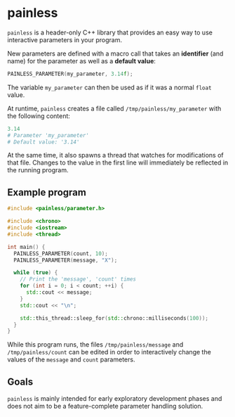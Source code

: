 # painless

`painless` is a header-only C++ library that provides an easy way to use interactive parameters in
your program.

New parameters are defined with a macro call that takes an **identifier** (and name) for the parameter as well as
a **default value**:
```c++
PAINLESS_PARAMETER(my_parameter, 3.14f);
```
The variable `my_parameter` can then be used as if it was a normal `float` value.

At runtime, `painless` creates a file called `/tmp/painless/my_parameter` with the following content:
``` python
3.14
# Parameter 'my_parameter'
# Default value: '3.14'
```
At the same time, it also spawns a thread that watches for modifications of that file.
Changes to the value in the first line will immediately be reflected in the running program.

## Example program

```c++
#include <painless/parameter.h>

#include <chrono>
#include <iostream>
#include <thread>

int main() {
  PAINLESS_PARAMETER(count, 10);
  PAINLESS_PARAMETER(message, "X");

  while (true) {
    // Print the 'message', 'count' times
    for (int i = 0; i < count; ++i) {
      std::cout << message;
    }
    std::cout << "\n";

    std::this_thread::sleep_for(std::chrono::milliseconds(100));
  }
}
```
While this program runs, the files `/tmp/painless/message` and `/tmp/painless/count` can be
edited in order to interactively change the values of the `message` and `count` parameters.

## Goals

`painless` is mainly intended for early exploratory development phases and does not aim to be a
feature-complete parameter handling solution.
